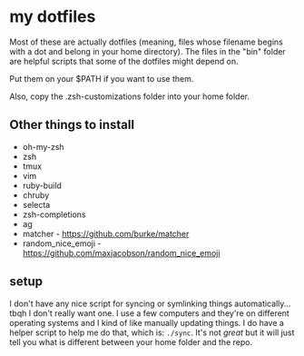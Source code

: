 # my dotfiles

Most of these are actually dotfiles (meaning, files whose filename begins with
a dot and belong in your home directory). The files in the "bin" folder are
helpful scripts that some of the dotfiles might depend on.

Put them on your $PATH if you want to use them.

Also, copy the .zsh-customizations folder into your home folder.

## Other things to install

* oh-my-zsh
* zsh
* tmux
* vim
* ruby-build
* chruby
* selecta
* zsh-completions
* ag
* matcher - https://github.com/burke/matcher
* random_nice_emoji - https://github.com/maxjacobson/random_nice_emoji

## setup

I don't have any nice script for syncing or symlinking things automatically...
tbqh I don't really want one.
I use a few computers and they're on different operating systems and I kind of like manually updating things.
I do have a helper script to help me do that, which is: `./sync`.
It's not *great* but it will just tell you what is different between your home folder and the repo.
